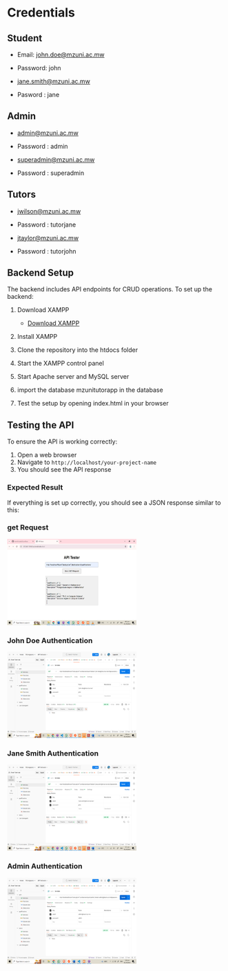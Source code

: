 # Credentials

## Student
- Email: john.doe@mzuni.ac.mw
- Password: john

- jane.smith@mzuni.ac.mw
- Pasword : jane

## Admin
- admin@mzuni.ac.mw
- Password : admin

- superadmin@mzuni.ac.mw
- Password : superadmin

## Tutors
- jwilson@mzuni.ac.mw
- Password : tutorjane

- jtaylor@mzuni.ac.mw
- Password : tutorjohn
## Backend Setup

The backend includes API endpoints for CRUD operations. To set up the backend:

1. Download XAMPP
   - [Download XAMPP](https://www.apachefriends.org/download.html)

2. Install XAMPP

3. Clone the repository into the htdocs folder

4. Start the XAMPP control panel

5. Start Apache server and MySQL server
6. import the database mzunitutorapp in the database 

6. Test the setup by opening index.html in your browser

## Testing the API

To ensure the API is working correctly:

1. Open a web browser
2. Navigate to `http://localhost/your-project-name`
3. You should see the API response

### Expected Result

If everything is set up correctly, you should see a JSON response similar to this:
<!-- ![Test Image](teste.png) -->
### get Request
<img src="teste.png" alt="Test Image" width="300" height="200" align="centre">
<br />

### John Doe Authentication
<img src="johnAuth.png" alt="John Doe Authentication" width="300" height="200" align="centre">
<br />

### Jane Smith Authentication
<img src="janeAuth.png" alt="Jane Smith Authentication" width="300" height="200" align="centre">
<br />

### Admin Authentication
<img src="adminauth.png" alt="Admin Authentication" width="300" height="200" align="centre">
<br />